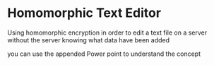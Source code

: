 # Homomorphic Text Editor
 Using homomorphic encryption in order to edit a text file on a server without the server knowing what data have been added 

you can use the appended Power point to understand the concept 
